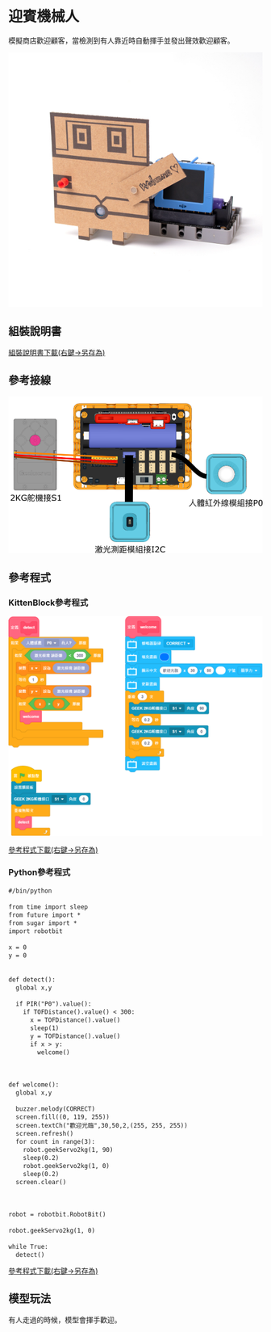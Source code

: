 # 迎賓機械人

模擬商店歡迎顧客，當檢測到有人靠近時自動揮手並發出聲效歡迎顧客。

![](../images/welcome.jpg)

## 組裝說明書

[組裝說明書下載(右鍵->另存為)](https://github.com/kittenbothk/kittenbothk/raw/master/Kits/future_inventor/instructions/pdf/welcome.pdf)

## 參考接線

![](../images/welcome_wire.png)

## 參考程式

### KittenBlock參考程式

![](../images/welcome_code.png)

[參考程式下載(右鍵->另存為)](https://github.com/kittenbothk/kittenbothk/raw/master/Kits/future_inventor/instructions/sb3/welcome.sb3)

### Python參考程式

    #/bin/python
    
    from time import sleep
    from future import *
    from sugar import *
    import robotbit
    
    x = 0
    y = 0
    
    
    def detect():
      global x,y
    
      if PIR("P0").value():
        if TOFDistance().value() < 300:
          x = TOFDistance().value()
          sleep(1)
          y = TOFDistance().value()
          if x > y:
            welcome()
    
    
    
    def welcome():
      global x,y
    
      buzzer.melody(CORRECT)
      screen.fill((0, 119, 255))
      screen.textCh("歡迎光臨",30,50,2,(255, 255, 255))
      screen.refresh()
      for count in range(3):
        robot.geekServo2kg(1, 90)
        sleep(0.2)
        robot.geekServo2kg(1, 0)
        sleep(0.2)
      screen.clear()
    
    
    
    robot = robotbit.RobotBit()
    
    robot.geekServo2kg(1, 0)
    
    while True:
      detect()

[參考程式下載(右鍵->另存為)](https://github.com/kittenbothk/kittenbothk/raw/master/Kits/future_inventor/instructions/py/welcome.py)

## 模型玩法

有人走過的時候，模型會揮手歡迎。
